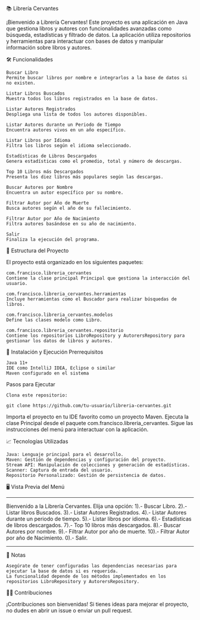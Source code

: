 📚 Librería Cervantes

¡Bienvenido a Librería Cervantes! Este proyecto es una aplicación en Java que gestiona libros y autores con funcionalidades avanzadas como búsqueda, estadísticas y filtrado de datos. La aplicación utiliza repositorios y herramientas para interactuar con bases de datos y manipular información sobre libros y autores.

🛠️ Funcionalidades

    Buscar Libro
    Permite buscar libros por nombre e integrarlos a la base de datos si no existen.

    Listar Libros Buscados
    Muestra todos los libros registrados en la base de datos.

    Listar Autores Registrados
    Despliega una lista de todos los autores disponibles.

    Listar Autores durante un Periodo de Tiempo
    Encuentra autores vivos en un año específico.

    Listar Libros por Idioma
    Filtra los libros según el idioma seleccionado.

    Estadísticas de Libros Descargados
    Genera estadísticas como el promedio, total y número de descargas.

    Top 10 Libros más Descargados
    Presenta los diez libros más populares según las descargas.

    Buscar Autores por Nombre
    Encuentra un autor específico por su nombre.

    Filtrar Autor por Año de Muerte
    Busca autores según el año de su fallecimiento.

    Filtrar Autor por Año de Nacimiento
    Filtra autores basándose en su año de nacimiento.

    Salir
    Finaliza la ejecución del programa.

📂 Estructura del Proyecto

El proyecto está organizado en los siguientes paquetes:

    com.francisco.libreria_cervantes
    Contiene la clase principal Principal que gestiona la interacción del usuario.

    com.francisco.libreria_cervantes.herramientas
    Incluye herramientas como el Buscador para realizar búsquedas de libros.

    com.francisco.libreria_cervantes.modelos
    Define las clases modelo como Libro.

    com.francisco.libreria_cervantes.repositorio
    Contiene los repositorios LibroRepository y AutorersRepository para gestionar los datos de libros y autores.

🚀 Instalación y Ejecución
Prerrequisitos

    Java 11+
    IDE como IntelliJ IDEA, Eclipse o similar
    Maven configurado en el sistema

Pasos para Ejecutar

    Clona este repositorio:

    git clone https://github.com/tu-usuario/libreria-cervantes.git

Importa el proyecto en tu IDE favorito como un proyecto Maven.
Ejecuta la clase Principal desde el paquete com.francisco.libreria_cervantes.
Sigue las instrucciones del menú para interactuar con la aplicación.



📈 Tecnologías Utilizadas

    Java: Lenguaje principal para el desarrollo.
    Maven: Gestión de dependencias y configuración del proyecto.
    Stream API: Manipulación de colecciones y generación de estadísticas.
    Scanner: Captura de entrada del usuario.
    Repositorio Personalizado: Gestión de persistencia de datos.

🖥️ Vista Previa del Menú

********************************
Bienvenido a la Librería Cervantes.
Elija una opción:
1).- Buscar Libro.
2).- Listar libros Buscados.
3).- Listar Autores Registrados.
4).- Listar Autores durante un periodo de tiempo.
5).- Listar libros por idioma.
6).- Estadísticas de libros descargados.
7).- Top 10 libros más descargados.
8).- Buscar Autores por nombre.
9).- Filtrar Autor por año de muerte.
10).- Filtrar Autor por año de Nacimiento.
0).- Salir.
********************************

📌 Notas

    Asegúrate de tener configuradas las dependencias necesarias para ejecutar la base de datos si es requerida.
    La funcionalidad depende de los métodos implementados en los repositorios LibroRepository y AutorersRepository.

🧑‍💻 Contribuciones

¡Contribuciones son bienvenidas! Si tienes ideas para mejorar el proyecto, no dudes en abrir un issue o enviar un pull request.
